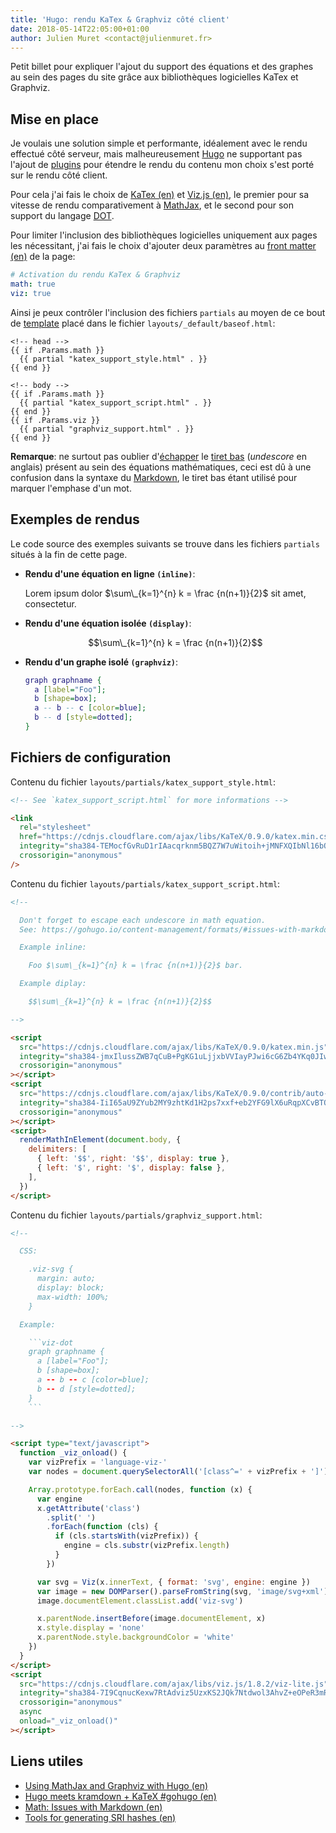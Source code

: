 ```yaml
---
title: 'Hugo: rendu KaTex & Graphviz côté client'
date: 2018-05-14T22:05:00+01:00
author: Julien Muret <contact@julienmuret.fr>
---
```


Petit billet pour expliquer l'ajout du support des équations et des graphes au
sein des pages du site grâce aux bibliothèques logicielles KaTex et Graphviz.

<!-- more -->

## Mise en place

Je voulais une solution simple et performante, idéalement avec le rendu effectué
côté serveur, mais malheureusement [Hugo][1] ne supportant pas l'ajout de
[plugins][2] pour étendre le rendu du contenu mon choix s'est porté sur le rendu
côté client.

Pour cela j'ai fais le choix de [KaTex (en)][3] et [Viz.js (en)][4], le premier
pour sa vitesse de rendu comparativement à [MathJax][5], et le second pour son
support du langage [DOT][6].

Pour limiter l'inclusion des bibliothèques logicielles uniquement aux pages les
nécessitant, j'ai fais le choix d'ajouter deux paramètres au
[front matter (en)][7] de la page:

```yaml
# Activation du rendu KaTex & Graphviz
math: true
viz: true
```

Ainsi je peux contrôler l'inclusion des fichiers `partials` au moyen de ce bout
de [template][8] placé dans le fichier `layouts/_default/baseof.html`:

```go-html-template
<!-- head -->
{{ if .Params.math }}
  {{ partial "katex_support_style.html" . }}
{{ end }}

<!-- body -->
{{ if .Params.math }}
  {{ partial "katex_support_script.html" . }}
{{ end }}
{{ if .Params.viz }}
  {{ partial "graphviz_support.html" . }}
{{ end }}
```

**Remarque**: ne surtout pas oublier d'[échapper][9] le [tiret bas][10]
(_undescore_ en anglais) présent au sein des équations mathématiques, ceci est
dû à une confusion dans la syntaxe du [Markdown][11], le tiret bas étant utilisé
pour marquer l'emphase d'un mot.

## Exemples de rendus

Le code source des exemples suivants se trouve dans les fichiers `partials`
situés à la fin de cette page.

- **Rendu d'une équation en ligne `(inline)`**:

  Lorem ipsum dolor $\sum\_{k=1}^{n} k = \frac {n(n+1)}{2}$ sit amet,
  consectetur.

- **Rendu d'une équation isolée `(display)`**:

  $$\sum\_{k=1}^{n} k = \frac {n(n+1)}{2}$$

- **Rendu d'un graphe isolé `(graphviz)`**:

  ```dot
  graph graphname {
    a [label="Foo"];
    b [shape=box];
    a -- b -- c [color=blue];
    b -- d [style=dotted];
  }
  ```

## Fichiers de configuration

Contenu du fichier `layouts/partials/katex_support_style.html`:

```html
<!-- See `katex_support_script.html` for more informations -->

<link
  rel="stylesheet"
  href="https://cdnjs.cloudflare.com/ajax/libs/KaTeX/0.9.0/katex.min.css"
  integrity="sha384-TEMocfGvRuD1rIAacqrknm5BQZ7W7uWitoih+jMNFXQIbNl16bO8OZmylH/Vi/Ei"
  crossorigin="anonymous"
/>
```

Contenu du fichier `layouts/partials/katex_support_script.html`:

```html
<!--

  Don't forget to escape each undescore in math equation.
  See: https://gohugo.io/content-management/formats/#issues-with-markdown

  Example inline:

    Foo $\sum\_{k=1}^{n} k = \frac {n(n+1)}{2}$ bar.

  Example diplay:

    $$\sum\_{k=1}^{n} k = \frac {n(n+1)}{2}$$

-->

<script
  src="https://cdnjs.cloudflare.com/ajax/libs/KaTeX/0.9.0/katex.min.js"
  integrity="sha384-jmxIlussZWB7qCuB+PgKG1uLjjxbVVIayPJwi6cG6Zb4YKq0JIw+OMnkkEC7kYCq"
  crossorigin="anonymous"
></script>
<script
  src="https://cdnjs.cloudflare.com/ajax/libs/KaTeX/0.9.0/contrib/auto-render.min.js"
  integrity="sha384-IiI65aU9ZYub2MY9zhtKd1H2ps7xxf+eb2YFG9lX6uRqpXCvBTOidPRCXCrQ++Uc"
  crossorigin="anonymous"
></script>
<script>
  renderMathInElement(document.body, {
    delimiters: [
      { left: '$$', right: '$$', display: true },
      { left: '$', right: '$', display: false },
    ],
  })
</script>
```

Contenu du fichier `layouts/partials/graphviz_support.html`:

````html
<!--

  CSS:

    .viz-svg {
      margin: auto;
      display: block;
      max-width: 100%;
    }

  Example:

    ```viz-dot
    graph graphname {
      a [label="Foo"];
      b [shape=box];
      a -- b -- c [color=blue];
      b -- d [style=dotted];
    }
    ```

-->

<script type="text/javascript">
  function _viz_onload() {
    var vizPrefix = 'language-viz-'
    var nodes = document.querySelectorAll('[class^=' + vizPrefix + ']')

    Array.prototype.forEach.call(nodes, function (x) {
      var engine
      x.getAttribute('class')
        .split(' ')
        .forEach(function (cls) {
          if (cls.startsWith(vizPrefix)) {
            engine = cls.substr(vizPrefix.length)
          }
        })

      var svg = Viz(x.innerText, { format: 'svg', engine: engine })
      var image = new DOMParser().parseFromString(svg, 'image/svg+xml')
      image.documentElement.classList.add('viz-svg')

      x.parentNode.insertBefore(image.documentElement, x)
      x.style.display = 'none'
      x.parentNode.style.backgroundColor = 'white'
    })
  }
</script>
<script
  src="https://cdnjs.cloudflare.com/ajax/libs/viz.js/1.8.2/viz-lite.js"
  integrity="sha384-7I9CqnucKexw7RtAdviz5UzxKS2JQk7Ntdwol3AhvZ+eOPeR3mRmNPkETnm2HWy/"
  crossorigin="anonymous"
  async
  onload="_viz_onload()"
></script>
````

## Liens utiles

- [Using MathJax and Graphviz with Hugo (en)][12]
- [Hugo meets kramdown + KaTeX #gohugo (en)][13]
- [Math: Issues with Markdown (en)][14]
- [Tools for generating SRI hashes (en)][15]

<!-- links -->

[1]: https://fr.wikipedia.org/wiki/Hugo_(logiciel)
[2]: https://fr.wikipedia.org/wiki/Plugin
[3]: https://khan.github.io/KaTeX/
[4]: https://github.com/mdaines/viz.js/
[5]: https://fr.wikipedia.org/wiki/MathJax
[6]: https://fr.wikipedia.org/wiki/DOT_(langage)
[7]: https://gohugo.io/content-management/front-matter/
[8]: https://fr.wikipedia.org/wiki/Gabarit_(mise_en_page)
[9]: https://fr.wikipedia.org/wiki/Caract%C3%A8re_d%27%C3%A9chappement
[10]: https://fr.wikipedia.org/wiki/Tiret_bas
[11]: https://fr.wikipedia.org/wiki/Markdown
[12]: https://zhoumingjun.github.io/2017/03/10/using-mathjax-and-graphviz-with-hugo/
[13]: https://takuti.me/note/hugo-kramdown-and-katex/
[14]: https://gohugo.io/content-management/formats/#issues-with-markdown
[15]: https://developer.mozilla.org/en-US/docs/Web/Security/Subresource_Integrity#Tools_for_generating_SRI_hashes
